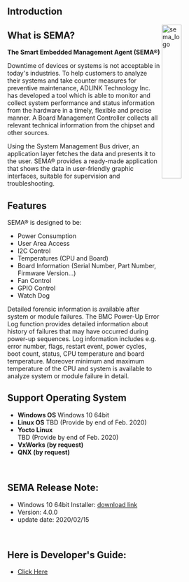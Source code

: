 ## Introduction



<img src="https://cdn.adlinktech.com/webupd/en/Upload/ProductNews/logo_sema.png" alt="sema_logo" width="30%" align="right"  />

## What is SEMA?

**The Smart Embedded Management Agent (SEMA®)** 

Downtime of devices or systems is not acceptable in today's industries. To help customers to analyze their 
systems and take counter measures for preventive maintenance, ADLINK Technology Inc. has developed a tool which is able to monitor and collect system performance and status information from the hardware in a timely, flexible and precise manner. A Board Management Controller collects all relevant technical information from the chipset and other sources.

Using the System Management Bus driver, an application layer fetches the data and presents it to the user. 
SEMA® provides a ready-made application that shows the data in user-friendly graphic interfaces, suitable 
for supervision and troubleshooting.



Features
----------

SEMA® is designed to be:

* Power Consumption
* User Area Access
* I2C Control 
* Temperatures (CPU and Board)
* Board Information (Serial Number, Part Number, Firmware Version...)
* Fan Control
* GPIO Control
* Watch Dog  


Detailed forensic information is available after system or module failures. The BMC Power-Up Error Log function provides detailed information about history of failures that may have occurred during power-up sequences. Log information includes e.g. error number, flags, restart event, power cycles, boot count, status, CPU temperature and board temperature. Moreover minimum and maximum temperature of the CPU and system is available to analyze system or module failure in detail.



Support Operating System
--------------------------

* **Windows OS**
      Windows 10 64bit
* **Linux OS**
      TBD (Provide by end of Feb. 2020)
* **Yocto Linux**  
      TBD (Provide by end of Feb. 2020)
* **VxWorks (by request)** 
* **QNX (by request)**

  
   
<br>

## SEMA Release Note:
* Windows 10 64bit Installer: [download link](https://hq0epm0west0us0storage.blob.core.windows.net/public/SEMA/sema_4.0_release/SEMA%204.0_20200215.rar)
* Version: 4.0.0
* update date: 2020/02/15


<br>

## Here is Developer's Guide: 
* [Click Here](http://localhost:3000/#/source/Intro)
   
